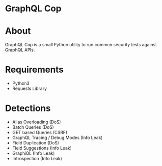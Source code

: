 # GraphQL Cop

# About
GraphQL Cop is a small Python utility to run common security tests against GraphQL APIs.

# Requirements
- Python3
- Requests Library

# Detections
- Alias Overloading (DoS)
- Batch Queries (DoS)
- GET based Queries (CSRF)
- GraphQL Tracing / Debug Modes (Info Leak)
- Field Duplication (DoS)
- Field Suggestions (Info Leak)
- GraphiQL (Info Leak)
- Introspection (Info Leak)

